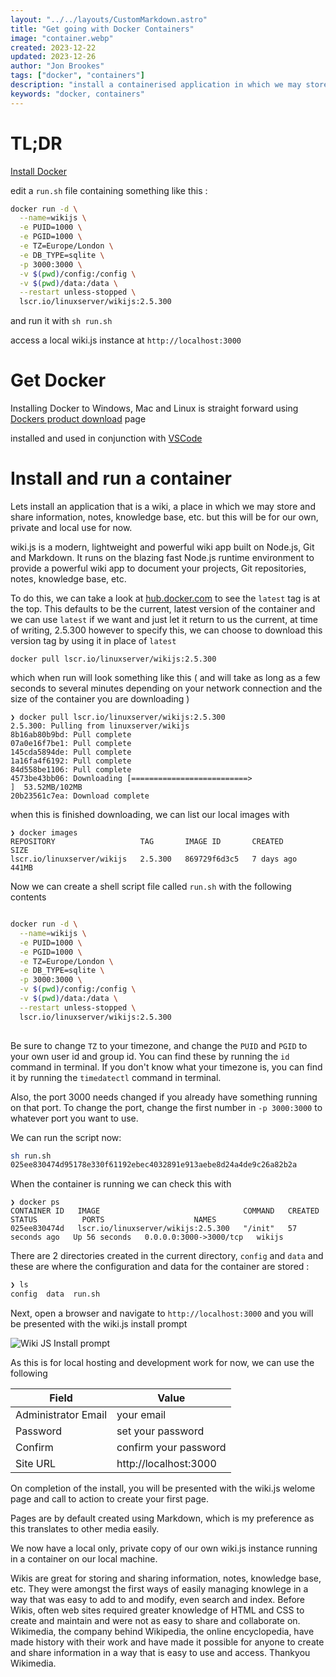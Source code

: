 ```yaml
---
layout: "../../layouts/CustomMarkdown.astro"
title: "Get going with Docker Containers"
image: "container.webp"
created: 2023-12-22
updated: 2023-12-26
author: "Jon Brookes"
tags: ["docker", "containers"]
description: "install a containerised application in which we may store information, notes, knowledge base, etc. but this will be for our own, private and local use "
keywords: "docker, containers"
---
```


# TL;DR

[Install Docker](https://www.docker.com/products/docker-desktop/)

edit a `run.sh` file containing something like this :

```bash
docker run -d \
  --name=wikijs \
  -e PUID=1000 \
  -e PGID=1000 \
  -e TZ=Europe/London \
  -e DB_TYPE=sqlite \
  -p 3000:3000 \
  -v $(pwd)/config:/config \
  -v $(pwd)/data:/data \
  --restart unless-stopped \
  lscr.io/linuxserver/wikijs:2.5.300

```

and run it with `sh run.sh`

access a local wiki.js instance at `http://localhost:3000`

# Get Docker

 Installing Docker to Windows, Mac and Linux is straight forward using [Dockers product download](https://www.docker.com/products/docker-desktop/) page
 
 
 installed and used in conjunction with [VSCode](https://code.visualstudio.com/download)

# Install and run a container

Lets install an application that is a wiki, a place in which we may store and share information, notes, knowledge base, etc. but this will be for our own, private and local use for now.

wiki.js is a modern, lightweight and powerful wiki app built on Node.js, Git and Markdown. It runs on the blazing fast Node.js runtime environment to provide a powerful wiki app to document your projects, Git repositories, notes, knowledge base, etc.

To do this, we can take a look at [hub.docker.com](https://hub.docker.com/r/linuxserver/wikijs/tags) to see the `latest` tag is at the top. This defaults to be the current, latest version of the container and we can use `latest` if we want and just let it return to us the current, at time of writing, 2.5.300 however to specify this, we can choose to download this version tag by using it in place of `latest`


```
docker pull lscr.io/linuxserver/wikijs:2.5.300
```

which when run will look something like this ( and will take as long as a few seconds to several minutes depending on your network connection and the size of the container you are downloading )

```
❯ docker pull lscr.io/linuxserver/wikijs:2.5.300
2.5.300: Pulling from linuxserver/wikijs
8b16ab80b9bd: Pull complete
07a0e16f7be1: Pull complete
145cda5894de: Pull complete
1a16fa4f6192: Pull complete
84d558be1106: Pull complete
4573be43bb06: Downloading [==========================>                        ]  53.52MB/102MB
20b23561c7ea: Download complete
```

when this is finished downloading, we can list our local images with

```
❯ docker images
REPOSITORY                   TAG       IMAGE ID       CREATED      SIZE
lscr.io/linuxserver/wikijs   2.5.300   869729f6d3c5   7 days ago   441MB
```

Now we can create a shell script file called `run.sh` with the following contents

```bash

docker run -d \
  --name=wikijs \
  -e PUID=1000 \
  -e PGID=1000 \
  -e TZ=Europe/London \
  -e DB_TYPE=sqlite \
  -p 3000:3000 \
  -v $(pwd)/config:/config \
  -v $(pwd)/data:/data \
  --restart unless-stopped \
  lscr.io/linuxserver/wikijs:2.5.300
  
```
Be sure to change `TZ` to your timezone, and change the `PUID` and `PGID` to your own user id and group id. You can find these by running the `id` command in terminal. If you don't know what your timezone is, you can find it by running the `timedatectl` command in terminal.

Also, the port 3000 needs changed if you already have something running on that port. To change the port, change the first number in `-p 3000:3000` to whatever port you want to use.

We can run the script now:

```bash
sh run.sh
025ee830474d95178e330f61192ebec4032891e913aebe8d24a4de9c26a82b2a
```

When the container is running we can check this with

```
❯ docker ps
CONTAINER ID   IMAGE                                COMMAND   CREATED          STATUS          PORTS                    NAMES
025ee830474d   lscr.io/linuxserver/wikijs:2.5.300   "/init"   57 seconds ago   Up 56 seconds   0.0.0.0:3000->3000/tcp   wikijs

```

There are 2 directories created in the current directory, `config` and `data` and these are where the configuration and data for the container are stored :

```bash
❯ ls
config  data  run.sh
```
Next, open a browser and navigate to `http://localhost:3000` and you will be presented with the wiki.js install prompt

![Wiki JS Install prompt](/images/wiki-js-install.webp)

As this is for local hosting and development work for now, we can use the following

| Field | Value |
| --- | --- |
| Administrator Email | your email |
| Password | set your password |
| Confirm | confirm your password |
| Site URL | http://localhost:3000 |

On completion of the install, you will be presented with the wiki.js welome page and call to action to create your first page.

Pages are by default created using Markdown, which is my preference as this translates to other media easily.

We now have a local only, private copy of our own wiki.js instance running in a container on our local machine.

Wikis are great for storing and sharing information, notes, knowledge base, etc. They were amongst the first ways of easily managing knowlege in a way that was easy to add to and modify, even search and index. Before Wikis, often web sites required greater knowledge of HTML and CSS to create and maintain and were not as easy to share and collaborate on. Wikimedia, the company behind Wikipedia, the online encyclopedia, have made history with their work and have made it possible for anyone to create and share information in a way that is easy to use and access. Thankyou Wikimedia.